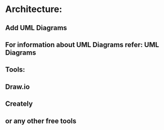 # Architecture:
## Add UML Diagrams
## For information about UML Diagrams refer: UML Diagrams
## Tools:
## Draw.io
## Creately
## or any other free tools
